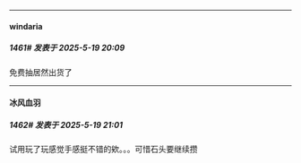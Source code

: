 ﻿
*****

####  windaria  
##### 1461#       发表于 2025-5-19 20:09

免费抽居然出货了


*****

####  冰风血羽  
##### 1462#       发表于 2025-5-19 21:01

试用玩了玩感觉手感挺不错的欸。。。可惜石头要继续攒


